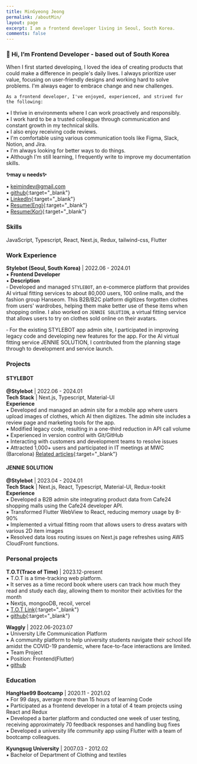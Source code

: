 ```yaml
---
title: MinGyeong Jeong
permalink: /aboutMin/
layout: page
excerpt: I am a frontend developer living in Seoul, South Korea.
comments: false
---
```


### 👋 Hi, I’m Frontend Developer - based out of South Korea

When I first started developing, I loved the idea of creating products that could make a difference in people's daily lives. I always prioritize user value, focusing on user-friendly designs and working hard to solve problems. I'm always eager to embrace change and new challenges.

`As a frontend developer, I've enjoyed, experienced, and strived for the following:`

▪ I thrive in environments where I can work proactively and responsibly. <br> 
▪ I work hard to be a trusted colleague through communication and constant growth in my technical skills. <br> 
▪ I also enjoy receiving code reviews. <br> 
▪ I'm comfortable using various communication tools like Figma, Slack, Notion, and Jira.<br> 
▪ I'm always looking for better ways to do things. <br> 
▪ Although I'm still learning, I frequently write to improve my documentation skills. <br> 


**✨may u needs✨**

▪ <keimindev@gmail.com>  <br> 
▪ [github](https://github.com/keimindev){:target="_blank"}  <br> 
▪ [LinkedIn](https://www.linkedin.com/in/keira-ming/){:target="_blank"}  <br> 
▪ [Resume(Eng)](https://drive.google.com/file/d/18wMSGvPWXTggyqsUMjxieEHexpWV7A8y/view?usp=sharing){:target="_blank"}  <br> 
▪ [Resume(Kor)](https://drive.google.com/file/d/1IJOa-VpzQWIKZ3k_fUekMknZpkXrQcdU/view?usp=sharing){:target="_blank"}  <br> 



### Skills 
JavaScript, Typescript, React, Next.js, Redux, tailwind-css, Flutter


### Work Experience
**Stylebot (Seoul, South Korea)** | 2022.06 - 2024.01  <br> 
▪ **Frontend Developer**  <br> 
▪ **Description**  <br> 
  ▫ Developed and managed `STYLEBOT`, an e-commerce platform that provides AI virtual fitting services to about 80,000 users, 100 online malls, and the fashion group Hanseom. This B2B/B2C platform digitizes forgotten clothes from users' wardrobes, helping them make better use of these items when shopping online. I also worked on `JENNIE SOLUTION`, a virtual fitting service that allows users to try on clothes sold online on their avatars.  <br> 

  ▫ For the existing STYLEBOT app admin site, I participated in improving legacy code and developing new features for the app. For the AI virtual fitting service JENNIE SOLUTION, I contributed from the planning stage through to development and service launch.  <br> 


### Projects
#### STYLEBOT
**@Stylebot** | 2022.06 - 2024.01  <br> 
**Tech Stack** | Next.js, Typescript, Material-UI   <br> 
**Experience** <br> 
▪ Developed and managed an admin site for a mobile app where users upload images of clothes, which AI then digitizes. The admin site includes a review page and marketing tools for the app. <br> 
▪ Modified legacy code, resulting in a one-third reduction in API call volume <br> 
▪ Experienced in version control with Git/GitHub <br> 
▪ Interacting with customers and development teams to resolve issues <br> 
▪ Attracted 1,000+ users and participated in IT meetings at MWC (Barcelona) [Related articles](https://aibusiness.com/ml/mwc-23-ai-startups-offering-an-ai-writing-assistant-baby-cry-analyzer-and-more){:target="_blank"} <br> 


#### JENNIE SOLUTION
**@Stylebot** | 2023.04 - 2024.01 <br> 
**Tech Stack** | Next.js, React, Typescript, Material-UI, Redux-tookit <br> 
**Experience** <br> 
▪ Developed a B2B admin site integrating product data from Cafe24 shopping malls using the Cafe24 developer API. <br> 
▪ Transformed Flutter WebView to React, reducing memory usage by 8-90%<br> 
▪ Implemented a virtual fitting room that allows users to dress avatars with various 2D item images<br> 
▪ Resolved data loss routing issues on Next.js page refreshes using AWS CloudFront functions.<br> 


### Personal projects
**T.O.T(Trace of Time)** | 2023.12-present <br> 
▪ T.O.T is a time-tracking web platform.  <br> 
▪ It serves as a time record book where users can track how much they read and study each day, allowing them to monitor their activities for the month <br> 
▪ Nextjs, mongooDB, recoil, vercel <br> 
▪ [T.O.T Link](https://tot-web.vercel.app/){:target="_blank"} <br> 
▪ [github](https://github.com/keimindev/tot){:target="_blank"} <br> 


**Waggly** | 2022.06-2023.07<br> 
▪ University Life Communication Platform <br> 
▪ A community platform to help university students navigate their school life amidst the COVID-19 pandemic, where face-to-face interactions are limited. <br> 
▪ Team Project <br> 
▪ Position: Frontend(Flutter) <br> 
▪ <a href="https://github.com/WagglyDevTeam/FrontEnd" target="_blank">github</a> <br> 

### Education

**HangHae99 Bootcamp** | 2020.11 - 2021.02 <br> 
▪ For 99 days, average more than 15 hours of learning Code <br> 
▪ Participated as a frontend developer in a total of 4 team projects using React and Redux <br> 
▪ Developed a barter platform and conducted one week of user testing, receiving approximately 70 feedback responses and handling bug fixes <br> 
▪ Developed a university life community app using Flutter with a team of bootcamp colleagues. <br> 



**Kyungsug University** | 2007.03 - 2012.02 <br> 
▪ Bachelor of Department of Clothing and textiles <br> 



<br>
